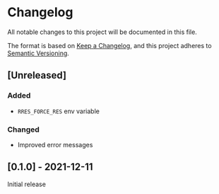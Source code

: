 # Changelog
All notable changes to this project will be documented in this file.

The format is based on [Keep a Changelog](https://keepachangelog.com/en/1.0.0/),
and this project adheres to [Semantic Versioning](https://semver.org/spec/v2.0.0.html).

## [Unreleased]

### Added

* `RRES_FORCE_RES` env variable

### Changed

* Improved error messages

## [0.1.0] - 2021-12-11

Initial release
